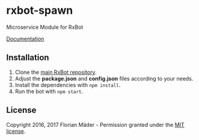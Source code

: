 # rxbot-spawn
Microservice Module for RxBot

[Documentation](doc/rxbot-spawn.md)

## Installation
1. Clone the [main RxBot repository](https://github.com/fkm/rxbot).
2. Adjust the **package.json** and **config.json** files according to your needs.
3. Install the dependencies with `npm install`.
4. Run the bot with `npm start`.

## License
Copyright 2016, 2017 Florian Mäder - Permission granted under the [MIT license](LICENSE).

